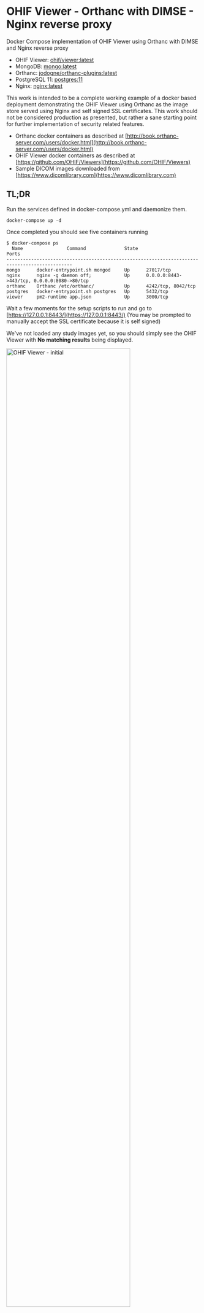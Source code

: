 # OHIF Viewer - Orthanc with DIMSE - Nginx reverse proxy

Docker Compose implementation of OHIF Viewer using Orthanc with DIMSE and Nginx reverse proxy

- OHIF Viewer: [ohif/viewer:latest](https://hub.docker.com/r/ohif/viewer)
- MongoDB: [mongo:latest](https://hub.docker.com/_/mongo)
- Orthanc: [jodogne/orthanc-plugins:latest](https://hub.docker.com/r/jodogne/orthanc-plugins)
- PostgreSQL 11: [postgres:11](https://hub.docker.com/_/postgres)
- Nginx: [nginx:latest](https://hub.docker.com/_/nginx/)

This work is intended to be a complete working example of a docker based deployment demonstrating the OHIF Viewer using Orthanc as the image store served using Nginx and self signed SSL certificates. This work should not be considered production as presented, but rather a sane starting point for further implementation of security related features.

- Orthanc docker containers as described at [http://book.orthanc-server.com/users/docker.html](http://book.orthanc-server.com/users/docker.html)
- OHIF Viewer docker containers as described at [https://github.com/OHIF/Viewers](https://github.com/OHIF/Viewers)
- Sample DICOM images downloaded from [https://www.dicomlibrary.com](https://www.dicomlibrary.com)

## TL;DR

Run the services defined in docker-compose.yml and daemonize them.

```
docker-compose up -d
```

Once completed you should see five containers running

```console
$ docker-compose ps
  Name                Command              State                      Ports
----------------------------------------------------------------------------------------------
mongo      docker-entrypoint.sh mongod     Up      27017/tcp
nginx      nginx -g daemon off;            Up      0.0.0.0:8443->443/tcp, 0.0.0.0:8080->80/tcp
orthanc    Orthanc /etc/orthanc/           Up      4242/tcp, 8042/tcp
postgres   docker-entrypoint.sh postgres   Up      5432/tcp
viewer     pm2-runtime app.json            Up      3000/tcp
```
Wait a few moments for the setup scripts to run and go to [https://127.0.0.1:8443/](https://127.0.0.1:8443/) (You may be prompted to manually accept the SSL certificate because it is self signed)

We've not loaded any study images yet, so you should simply see the OHIF Viewer with **No matching results** being displayed.

<img width="80%" alt="OHIF Viewer - initial" src="https://user-images.githubusercontent.com/5332509/58113815-659b6500-7bc4-11e9-9746-18573b9ed988.png">

Next, navigate to [https://127.0.0.1:8443/orthanc](https://127.0.0.1:8443/orthanc) and Sign in

- Username: **orthanc**
- Password: **orthanc**

Once signed in, load the sample data from the `dicom-samples` directory (Upload tab)

<img width="80%" alt="Orthanc - select files" src="https://user-images.githubusercontent.com/5332509/58114399-a9429e80-7bc5-11e9-887f-930077cb0e76.png">

Go to [https://127.0.0.1:8443/studylist](https://127.0.0.1:8443/studylist) and double click on the loaded study

<img width="80%" alt="OHIF Viewer - interact with study" src="https://user-images.githubusercontent.com/5332509/58115596-6e8e3580-7bc8-11e9-8fa6-38fb233d20a2.png">

Enjoy!

**DEPLOYMENT NOTE**

Presently the **orthanc** container does not have any graceful checks for when the **postgres** container is ready to accept connections, so it can potentially fail and restart (along with the nginx container) prior to gaining a successful connection. It would be preferable to start the **postgres** container first, and then start the **orthanc** container once PostgreSQL is ready.

Start the postgres and mongo containers, and wait for postgres to finish it's setup (Look for **_database system is ready to accept connections_** when looking at the output of `docker-compose logs postgres`)

```
docker-compose up -d postgres mongo
```

Once the **postgres** container has finished it's setup, then start **nginx**, **orthanc** and **viewer** containers

```
docker-compose up -d nginx orthanc viewer
```

## Configuration and Usage

### Update `.env` file

The `.env` file defines the Nginx, OHIF Viewer, MongoDB, Orthanc and PostgreSQL parameters that will be used by the Docker containers running your services. The default values are shown below.

```bash
# Nginx configuration
NGINX_DEFAULT_CONF=./nginx/default.conf
NGINX_SSL_CERT=./ssl/ssl_dev.crt
NGINX_SSL_KEY=./ssl/ssl_dev.key

# OHIF Viewer
VIEWER_CONFIG=./config/viewer.json

# MongoDB
MONGO_DATA_MNT=./mongo_data
MONGO_PORT=27017
MONGO_URL=mongodb://mongo:27017/ohif

# Orthanc core with plugins
ORTHANC_CONFIG=./config/orthanc.json
ORTHANC_DB_MNT=./orthanc_db
ORTHANC_DICOM_PORT=4242
ORTHANC_HTTP_PORT=8042

# PostgreSQL database - default values should not be used in production
PGDATA=/var/lib/postgresql/data
POSTGRES_DB=orthanc
POSTGRES_DATA_MNT=./pg_data/data
POSTGRES_PASSWORD=pgpassword
POSTGRES_PORT=5432
POSTGRES_USER=postgres
```

**NOTE**: The default configuration files for Orthanc and OHIF Viewer are in the [config/](config) directory. It is left to the user to update these for their own use. Links to supporting documentation can be found in the References section.

### Run the compose services

Run the services defined in docker-compose.yml and daemonize them. You'll notice that only the `http` and `https` ports have been left exposed to the host. The values for other container ports have been left in the docker-compose.yml file for reference, but have been commented out.

Port defaults for provided example:

- HTTP: `8080` (Nginx config will redirect to the HTTPS port)
- HTTPS: `8443`

The **postgres** and **mongo** containers should be started first

```
docker-compose up -d postgres mongo
```

You should notice two containers running on the host.

```console
$ docker-compose ps
  Name                Command              State     Ports
------------------------------------------------------------
mongo      docker-entrypoint.sh mongod     Up      27017/tcp
postgres   docker-entrypoint.sh postgres   Up      5432/tcp
```

It will take a few moments for the **postgres** container to complete it's start up scripts, but when completed the container logs should look similar to this:

```console
$ docker-compose logs postgres
...
postgres    |
postgres    | PostgreSQL init process complete; ready for start up.
postgres    |
postgres    | 2019-05-21 16:26:58.469 UTC [1] LOG:  listening on IPv4 address "0.0.0.0", port 5432
postgres    | 2019-05-21 16:26:58.470 UTC [1] LOG:  listening on IPv6 address "::", port 5432
postgres    | 2019-05-21 16:26:58.473 UTC [1] LOG:  listening on Unix socket "/var/run/postgresql/.s.PGSQL.5432"
postgres    | 2019-05-21 16:26:58.561 UTC [62] LOG:  database system was shut down at 2019-05-21 16:26:58 UTC
postgres    | 2019-05-21 16:26:58.594 UTC [1] LOG:  database system is ready to accept connections
```

Next start the **nginx**, **orthanc** and **viewer** containers

```
docker-compose up -d nginx orthanc viewer
```

Once completed you should see five containers running

```console
$ docker-compose ps
  Name                Command              State                      Ports
----------------------------------------------------------------------------------------------
mongo      docker-entrypoint.sh mongod     Up      27017/tcp
nginx      nginx -g daemon off;            Up      0.0.0.0:8443->443/tcp, 0.0.0.0:8080->80/tcp
orthanc    Orthanc /etc/orthanc/           Up      4242/tcp, 8042/tcp
postgres   docker-entrypoint.sh postgres   Up      5432/tcp
viewer     pm2-runtime app.json            Up      3000/tcp
```

### Validate OHIF Viewer in browser

If using the default configuration as defined above, the Studylist will be available at: [https://127.0.0.1:8443/studylist](https://127.0.0.1:8443/studylist) (You may be prompted to manually accept the SSL certificate because it is self signed)

<img width="80%" alt="OHIF Viewer - initial" src="https://user-images.githubusercontent.com/5332509/58113815-659b6500-7bc4-11e9-9746-18573b9ed988.png">

We've not loaded any study images yet, so you should simply see the OHIF Viewer with **No matching results** being displayed.

### Validate Orthanc in browser

Next, navigate to [https://127.0.0.1:8443/orthanc](https://127.0.0.1:8443/orthanc) and Sign in

- Username: **orthanc**
- Password: **orthanc**

<img width="80%" alt="Orthanc - login" src="https://user-images.githubusercontent.com/5332509/58114070-f8d49a80-7bc4-11e9-95f8-975f9f23cd04.png">

Once signed in the explorer page should be presented

<img width="80%" alt="Orthanc - initial" src="https://user-images.githubusercontent.com/5332509/58114118-1275e200-7bc5-11e9-8bd3-ad8103d9acd5.png">

### Load DICOM study images in Orthanc

A small set of DICOM sample images have been included in the repository for testing purposes.

Click the Upload link in the upper right corner and select files to upload from the [dicom-samples/](dicom-samples) directory.

<img width="80%" alt="Orthanc - select files" src="https://user-images.githubusercontent.com/5332509/58114399-a9429e80-7bc5-11e9-887f-930077cb0e76.png">

Start the upload

<img width="80%" alt="Orthanc - upload files" src="https://user-images.githubusercontent.com/5332509/58114634-2c63f480-7bc6-11e9-8424-c063709c466f.png">

From the Orthanc home page, select "All studies", and the uploaded files should be available as **Anonymized - CT1 abdomen**

<img width="80%" alt="Orthanc - all studies" src="https://user-images.githubusercontent.com/5332509/58114776-7c42bb80-7bc6-11e9-81d6-d4acb2a08a4f.png">

Click the study and use the tools to interact with the loaded files

<img width="80%" alt="Orthanc - select study" src="https://user-images.githubusercontent.com/5332509/58114819-97153000-7bc6-11e9-896f-ff0fea405e88.png">

### Work with loaded images in OHIF Viewer

Going back to the OHIF Viewer you should observe the Anonymized study we loaded from Orthanc as an option to interact with: [https://127.0.0.1:8443/studylist](https://127.0.0.1:8443/studylist)

<img width="80%" alt="OHIF Viewer - anon study" src="https://user-images.githubusercontent.com/5332509/58115493-2cfd8a80-7bc8-11e9-9738-41dc71cf23ac.png">

Double click on the Anonymized study to load and interact with it

<img width="80%" alt="OHIF Viewer - interact with study" src="https://user-images.githubusercontent.com/5332509/58115596-6e8e3580-7bc8-11e9-8fa6-38fb233d20a2.png">


## Clean up

```
docker-compose stop && docker-compose rm -f
docker volume prune -f
docker network prune -f
rm -rf mongo_data orthanc_db pg_data
```

## References

- Othanc: [http://book.orthanc-server.com/index.html](http://book.orthanc-server.com/index.html)
- OHIF Viewer: [https://docs.ohif.org](https://docs.ohif.org)
- DICOM Library: [https://www.dicomlibrary.com](https://www.dicomlibrary.com)
- Nginx reverse proxy: [https://docs.nginx.com/nginx/admin-guide/web-server/reverse-proxy/](https://docs.nginx.com/nginx/admin-guide/web-server/reverse-proxy/)
